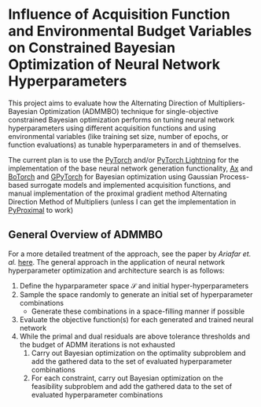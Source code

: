 # Influence of Acquisition Function and Environmental Budget Variables on Constrained Bayesian Optimization of Neural Network Hyperparameters

This project aims to evaluate how the Alternating Direction of Multipliers-Bayesian Optimization (ADMMBO) technique for single-objective constrained Bayesian optimization performs on tuning neural network hyperparameters using different acquisition functions and using environmental variables (like training set size, number of epochs, or function evaluations) as tunable hyperparameters in and of themselves.

The current plan is to use the [PyTorch](https://pytorch.org/) and/or [PyTorch Lightning](https://pytorch.org/) for the implementation of the base neural network generation functionality, [Ax](https://ax.dev/) and [BoTorch](https://botorch.org/) and [GPyTorch](https://gpytorch.ai/) for Bayesian optimization using Gaussian Process-based surrogate models and implemented acquisition functions, and manual implementation of the proximal gradient method Alternating Direction Method of Multipliers (unless I can get the implementation in [PyProximal](https://pyproximal.readthedocs.io/en/stable/index.html) to work)

## General Overview of ADMMBO

For a more detailed treatment of the approach, see the paper by *Ariafar et. al.* [here](https://jmlr.org/papers/v20/18-227.html). The general approach in the application of neural network hyperparameter optimization and architecture search is as follows:

1. Define the hyparparameter space $\mathcal{S}$ and initial hyper-hyperparameters
2. Sample the space randomly to generate an initial set of hyperparameter combinations
    - Generate these combinations in a space-filling manner if possible
3. Evaluate the objective function(s) for each generated and trained neural network
4. While the primal and dual residuals are above tolerance thresholds and the budget of ADMM iterations is not exhausted
    1. Carry out Bayesian optimization on the optimality subproblem and add the gathered data to the set of evaluated hyperparameter combinations
    2. For each constraint, carry out Bayesian optimization on the feasibility subproblem and add the gathered data to the set of evaluated hyperparameter combinations